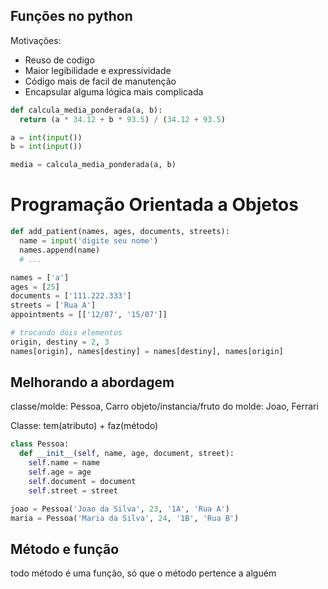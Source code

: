 ## Funções no python

Motivações:

- Reuso de codigo
- Maior legibilidade e expressividade
- Código mais de facil de manutenção
- Encapsular alguma lógica mais complicada

```py
def calcula_media_ponderada(a, b):
  return (a * 34.12 + b * 93.5) / (34.12 + 93.5)

a = int(input())
b = int(input())

media = calcula_media_ponderada(a, b)
```

# Programação Orientada a Objetos

```py
def add_patient(names, ages, documents, streets):
  name = input('digite seu nome')
  names.append(name)
  # ...

names = ['a']
ages = [25]
documents = ['111.222.333']
streets = ['Rua A']
appointments = [['12/07', '15/07']]

# trocando dois elementos
origin, destiny = 2, 3
names[origin], names[destiny] = names[destiny], names[origin]
```

## Melhorando a abordagem

classe/molde: Pessoa, Carro
objeto/instancia/fruto do molde: Joao, Ferrari

Classe: tem(atributo) + faz(método)

```py
class Pessoa:
  def __init__(self, name, age, document, street):
    self.name = name
    self.age = age
    self.document = document
    self.street = street

joao = Pessoa('Joao da Silva', 23, '1A', 'Rua A')
maria = Pessoa('Maria da Silva', 24, '1B', 'Rua B')
```

## Método e função

todo método é uma função, só que o método pertence a alguém
